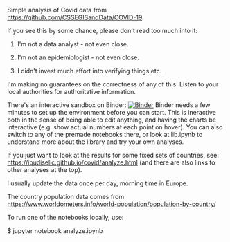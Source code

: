 Simple analysis of Covid data from https://github.com/CSSEGISandData/COVID-19.

If you see this by some chance, please don't read too much into it:

1. I'm not a data analyst - not even close.

2. I'm not an epidemiologist - not even close.

3. I didn't invest much effort into verifying things etc.

I'm making no guarantees on the correctness of any of this. Listen to your local authorities for authoritative information.

There's an interactive sandbox on Binder: [![Binder](https://mybinder.org/badge_logo.svg)](https://mybinder.org/v2/gh/ibudiselic/covid/master?filepath=binder_sandbox.ipynb)
Binder needs a few minutes to set up the environment before you can start.
This is ineractive both in the sense of being able to edit anything, and having the charts be interactive (e.g. show actual numbers at each point on hover). 
You can also switch to any of the premade notebooks there, or look at lib.ipynb to understand more about the library and try your own analyses.

If you just want to look at the results for some fixed sets of countries, see:
https://ibudiselic.github.io/covid/analyze.html (and there are also links to other analyses at the top).

I usually update the data once per day, morning time in Europe.

The country population data comes from https://www.worldometers.info/world-population/population-by-country/

To run one of the notebooks locally, use:

$ jupyter notebook analyze.ipynb
